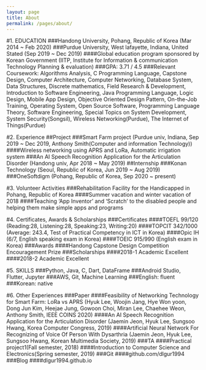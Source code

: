 ```yaml
---
layout: page
title: About
permalink: /pages/about/
---
```

#1. EDUCATION
###Handong University, Pohang, Republic of Korea (Mar 2014 ~ Feb 2020)
###Purdue University, West lafayette, Indiana, United Stated (Sep 2019 ~ Dec 2019)
####Global education program sponsored by Korean Government (IITP, Institute for Information & communication Technology Planning & evaluation)
###GPA: 3.71 / 4.5
###Relevant Coursework: Algorithms Analysis, C Programming Language, Capstone Design, Computer Architecture, Computer Networking, Database System, Data Structures, Discrete mathematics, Field Research & Development, Introduction to Software Engineering, Java Programming Language, Logic Design, Mobile App Design, Objective Oriented Design Pattern, On-the-Job Training, Operating System, Open Source Software, Programming Language Theory, Software Engineering, Special Topics on System Development, System Security(Songsil), Wireless Networking(Purdue), The Internet of Things(Purdue)

#2. Experience
##Project
###Smart Farm project (Purdue univ, Indiana, Sep 2019 ~ Dec 2019, Anthony Smith(Computer and information Technology))
####Wireless networking using APRS and LoRa, Automatic irrigation system
###An AI Speech Recognition Application for the Articulation Disorder (Handong univ, Apr 2018 ~ May 2019)
##Internship
###Konan Technology (Seoul, Republic of Korea, Jun 2019 ~ Aug 2019)
###OneSoftdigm (Pohang, Republic of Korea, Sep 2020 ~ present)

#3. Volunteer Activities
###Rehabilitation Facility for the Handicapped in Pohang, Republic of Korea
####Summer vacation and winter vacation of 2018
####Teaching ‘App Inventor’ and ‘Scratch’ to the disabled people and helping them make simple apps and programs

#4. Certificates, Awards & Scholarships
###Certificates
####TOEFL 99/120 (Reading:28, Listening:28, Speaking:23, Writing:20)
####TOPCIT 342/1000 (Average: 243.4, Test of Practical Competency in ICT in Korea)
####Opic IH (6/7, English speaking exam in Korea)
####TOEIC 915/990 (English exam in Korea)
###Awards
####Handong Capstone Design Competition Encouragement Prize
###Scholarships
####2018-1 Academic Excellent
####2018-2 Academic Excellent

#5. SKILLS
###Python, Java, C, Dart, DataFrame
###Android Studio, Flutter, Jupyter
###AWS, Git, Machine Learning
###English: fluent
###Korean: native

#6. Other Experiences
###Paper
####Feasibility of Networking Technology for Smart Farm: LoRa vs APRS (Hyuk Lee, Woojin Jang, Hye Won yoon, Dong Jun Kim, Heejae Jung, Gowoon Choi, Miran Lee, Chaehee Weon, Anthony Smith, IEEE COINS 2020)
####An AI Speech Recognition Application for the Articulation Disorder (Jaemin Jeon, Hyuk Lee, Sungsoo Hwang, Korea Computer Congress, 2019)
####Artificial Neural Network For Recognizing of Voice Of Person With Dysarthria (Jaemin Jeon, Hyuk Lee, Sungsoo Hwang, Korean Multimedia Society, 2019)
###TA
####Practical project1(Fall semester, 2018)
####Introduction to Computer Science and Electronics(Spring semester, 2019)
###Git
####github.com/dlgur1994
###Blog
####dlgur1994.github.io
